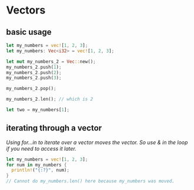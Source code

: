 # Vectors

## basic usage

```rust
let my_numbers = vec![1, 2, 3];
let my_numbers: Vec<i32> = vec![1, 2, 3];

let mut my_numbers_2 = Vec::new();
my_numbers_2.push(1);
my_numbers_2.push(2);
my_numbers_2.push(3);

my_numbers_2.pop();

my_numbers_2.len(); // which is 2

let two = my_numbers[1];
```

## iterating through a vector

_Using for...in to iterate over a vector moves the vector. So use & in the loop if you need to access it later._
```rust
let my_numbers = vec![1, 2, 3];
for num in my_numbers {
  println!("{:?}", num);
}
// Cannot do my_numbers.len() here because my_numbers was moved.
```